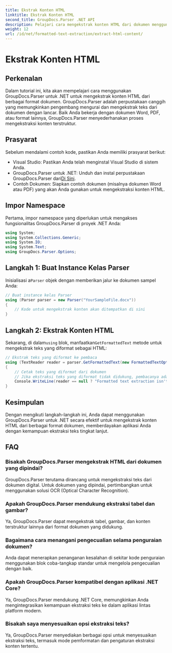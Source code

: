 ```yaml
---
title: Ekstrak Konten HTML
linktitle: Ekstrak Konten HTML
second_title: GroupDocs.Parser .NET API
description: Pelajari cara mengekstrak konten HTML dari dokumen menggunakan GroupDocs.Parser untuk .NET. Tutorial yang mudah diikuti dengan contoh kode dan panduan langkah demi langkah.
weight: 12
url: /id/net/formatted-text-extraction/extract-html-content/
---
```


# Ekstrak Konten HTML

## Perkenalan
Dalam tutorial ini, kita akan mempelajari cara menggunakan GroupDocs.Parser untuk .NET untuk mengekstrak konten HTML dari berbagai format dokumen. GroupDocs.Parser adalah perpustakaan canggih yang memungkinkan pengembang mengurai dan mengekstrak teks dari dokumen dengan lancar. Baik Anda bekerja dengan dokumen Word, PDF, atau format lainnya, GroupDocs.Parser menyederhanakan proses mengekstraksi konten terstruktur.
## Prasyarat
Sebelum mendalami contoh kode, pastikan Anda memiliki prasyarat berikut:
- Visual Studio: Pastikan Anda telah menginstal Visual Studio di sistem Anda.
-  GroupDocs.Parser untuk .NET: Unduh dan instal perpustakaan GroupDocs.Parser dari[Di Sini](https://releases.groupdocs.com/parser/net/).
- Contoh Dokumen: Siapkan contoh dokumen (misalnya dokumen Word atau PDF) yang akan Anda gunakan untuk mengekstraksi konten HTML.

## Impor Namespace
Pertama, impor namespace yang diperlukan untuk mengakses fungsionalitas GroupDocs.Parser di proyek .NET Anda:
```csharp
using System;
using System.Collections.Generic;
using System.IO;
using System.Text;
using GroupDocs.Parser.Options;
```
## Langkah 1: Buat Instance Kelas Parser
 Inisialisasi a`Parser` objek dengan memberikan jalur ke dokumen sampel Anda:
```csharp
// Buat instance kelas Parser
using (Parser parser = new Parser("YourSampleFile.docx"))
{
    // Kode untuk mengekstrak konten akan ditempatkan di sini
}
```
## Langkah 2: Ekstrak Konten HTML
 Sekarang, di dalam`using` blok, manfaatkan`GetFormattedText` metode untuk mengekstrak teks yang diformat sebagai HTML:
```csharp
// Ekstrak teks yang diformat ke pembaca
using (TextReader reader = parser.GetFormattedText(new FormattedTextOptions(FormattedTextMode.Html)))
{
    // Cetak teks yang diformat dari dokumen
    // Jika ekstraksi teks yang diformat tidak didukung, pembacanya adalah null
    Console.WriteLine(reader == null ? "Formatted text extraction isn't supported" : reader.ReadToEnd());
}
```

## Kesimpulan
Dengan mengikuti langkah-langkah ini, Anda dapat menggunakan GroupDocs.Parser untuk .NET secara efektif untuk mengekstrak konten HTML dari berbagai format dokumen, memberdayakan aplikasi Anda dengan kemampuan ekstraksi teks tingkat lanjut.

## FAQ
### Bisakah GroupDocs.Parser mengekstrak HTML dari dokumen yang dipindai?
GroupDocs.Parser terutama dirancang untuk mengekstraksi teks dari dokumen digital. Untuk dokumen yang dipindai, pertimbangkan untuk menggunakan solusi OCR (Optical Character Recognition).
### Apakah GroupDocs.Parser mendukung ekstraksi tabel dan gambar?
Ya, GroupDocs.Parser dapat mengekstrak tabel, gambar, dan konten terstruktur lainnya dari format dokumen yang didukung.
### Bagaimana cara menangani pengecualian selama penguraian dokumen?
Anda dapat menerapkan penanganan kesalahan di sekitar kode penguraian menggunakan blok coba-tangkap standar untuk mengelola pengecualian dengan baik.
### Apakah GroupDocs.Parser kompatibel dengan aplikasi .NET Core?
Ya, GroupDocs.Parser mendukung .NET Core, memungkinkan Anda mengintegrasikan kemampuan ekstraksi teks ke dalam aplikasi lintas platform modern.
### Bisakah saya menyesuaikan opsi ekstraksi teks?
Ya, GroupDocs.Parser menyediakan berbagai opsi untuk menyesuaikan ekstraksi teks, termasuk mode pemformatan dan pengaturan ekstraksi konten tertentu.